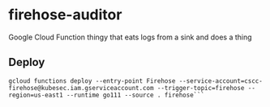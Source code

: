 # firehose-auditor

Google Cloud Function thingy that eats logs from a sink and does a thing


## Deploy

```raw
gcloud functions deploy --entry-point Firehose --service-account=cscc-firehose@kubesec.iam.gserviceaccount.com --trigger-topic=firehose --region=us-east1 --runtime go111 --source . firehose```
